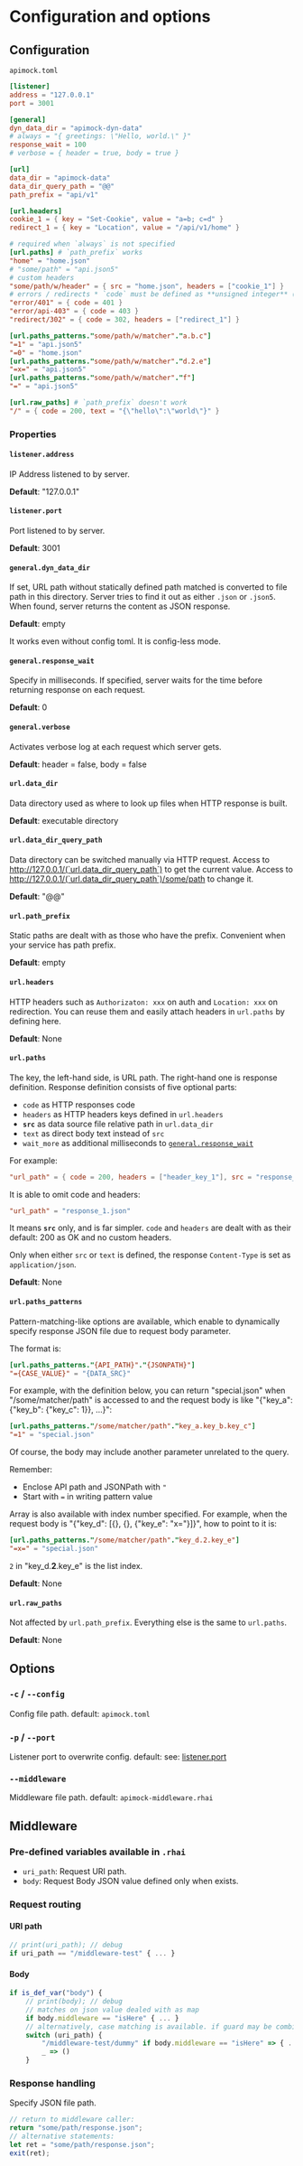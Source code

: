# Configuration and options

## Configuration

`apimock.toml`

```toml
[listener]
address = "127.0.0.1"
port = 3001

[general]
dyn_data_dir = "apimock-dyn-data"
# always = "{ greetings: \"Hello, world.\" }"
response_wait = 100
# verbose = { header = true, body = true }

[url]
data_dir = "apimock-data"
data_dir_query_path = "@@"
path_prefix = "api/v1"

[url.headers]
cookie_1 = { key = "Set-Cookie", value = "a=b; c=d" }
redirect_1 = { key = "Location", value = "/api/v1/home" }

# required when `always` is not specified
[url.paths] # `path_prefix` works
"home" = "home.json"
# "some/path" = "api.json5"
# custom headers
"some/path/w/header" = { src = "home.json", headers = ["cookie_1"] }
# errors / redirects * `code` must be defined as **unsigned integer** (instead of String)
"error/401" = { code = 401 }
"error/api-403" = { code = 403 }
"redirect/302" = { code = 302, headers = ["redirect_1"] }

[url.paths_patterns."some/path/w/matcher"."a.b.c"]
"=1" = "api.json5"
"=0" = "home.json"
[url.paths_patterns."some/path/w/matcher"."d.2.e"]
"=x=" = "api.json5"
[url.paths_patterns."some/path/w/matcher"."f"]
"=" = "api.json5"

[url.raw_paths] # `path_prefix` doesn't work
"/" = { code = 200, text = "{\"hello\":\"world\"}" }
```

### Properties

#### `listener.address`

IP Address listened to by server.

**Default**: "127.0.0.1"

#### `listener.port`

Port listened to by server.

**Default**: 3001

#### `general.dyn_data_dir`

If set, URL path without statically defined path matched is converted to file path in this directory. Server tries to find it out as either `.json` or `.json5`. When found, server returns the content as JSON response.

**Default**: empty

It works even without config toml. It is config-less mode.

#### `general.response_wait`

Specify in milliseconds. If specified, server waits for the time before returning response on each request.

**Default**: 0

#### `general.verbose`

Activates verbose log at each request which server gets.

**Default**: header = false, body = false

#### `url.data_dir`

Data directory used as where to look up files when HTTP response is built.

**Default**: executable directory

#### `url.data_dir_query_path`

Data directory can be switched manually via HTTP request. Access to http://127.0.0.1/(`url.data_dir_query_path`) to get the current value. Access to http://127.0.0.1/(`url.data_dir_query_path`)/some/path to change it.

**Default**: "@@"

#### `url.path_prefix`

Static paths are dealt with as those who have the prefix. Convenient when your service has path prefix.

**Default**: empty

#### `url.headers`

HTTP headers such as `Authorizaton: xxx` on auth and `Location: xxx` on redirection.
You can reuse them and easily attach headers in `url.paths` by defining here.

**Default**: None

#### `url.paths`

The key, the left-hand side, is URL path. The right-hand one is response definition.
Response definition consists of five optional parts:

- `code` as HTTP responses code
- `headers` as HTTP headers keys defined in `url.headers`
- **`src`** as data source file relative path in `url.data_dir`
- `text` as direct body text instead of `src`
- `wait_more` as additional milliseconds to [`general.response_wait`](#generalresponse_wait)

For example:

```toml
"url_path" = { code = 200, headers = ["header_key_1"], src = "response_1.json", wait_more = 700 }
```

It is able to omit code and headers:

```toml
"url_path" = "response_1.json"
```

It means **`src`** only, and is far simpler. `code` and `headers` are dealt with as their default: 200 as OK and no custom headers.

Only when either `src` or `text` is defined, the response `Content-Type` is set as `application/json`.

**Default**: None

#### `url.paths_patterns`

Pattern-matching-like options are available, which enable to dynamically specify response JSON file due to request body parameter.

The format is:

```toml
[url.paths_patterns."{API_PATH}"."{JSONPATH}"]
"={CASE_VALUE}" = "{DATA_SRC}"
```

For example, with the definition below, you can return "special.json" when "/some/matcher/path" is accessed to and the request body is like "{\"key_a\": {\"key_b\": {\"key_c\": 1}}, ...}":

```toml
[url.paths_patterns."/some/matcher/path"."key_a.key_b.key_c"]
"=1" = "special.json"
```

Of course, the body may include another parameter unrelated to the query.

Remember:

- Enclose API path and JSONPath with `"`
- Start with `=` in writing pattern value

Array is also available with index number specified. For example, when the request body is "{\"key_d\": [{}, {}, {\"key_e\": \"x=\"}]}", how to point to it is: 

```toml
[url.paths_patterns."/some/matcher/path"."key_d.2.key_e"]
"=x=" = "special.json"
```

`2` in "key_d.**2**.key_e" is the list index.

**Default**: None

#### `url.raw_paths`

Not affected by `url.path_prefix`. Everything else is the same to `url.paths`.

**Default**: None

## Options

### `-c` / `--config`

Config file path.
default: `apimock.toml`

### `-p` / `--port`

Listener port to overwrite config.
default: see: [listener.port](#listenerport)

### `--middleware`

Middleware file path.
default: `apimock-middleware.rhai`

## Middleware

### Pre-defined variables available in `.rhai`

- `uri_path`: Request URI path.
- `body`: Request Body JSON value defined only when exists.

### Request routing

#### URI path

```js
// print(uri_path); // debug
if uri_path == "/middleware-test" { ... }
```

#### Body

```js
if is_def_var("body") {
    // print(body); // debug
    // matches on json value dealed with as map
    if body.middleware == "isHere" { ... }
    // alternatively, case matching is available. if guard may be combined with
    switch (uri_path) {
        "/middleware-test/dummy" if body.middleware == "isHere" => { ... },
        _ => ()
    }
```

### Response handling

Specify JSON file path.

```js
// return to middleware caller:
return "some/path/response.json";
// alternative statements:
let ret = "some/path/response.json";
exit(ret);
```

